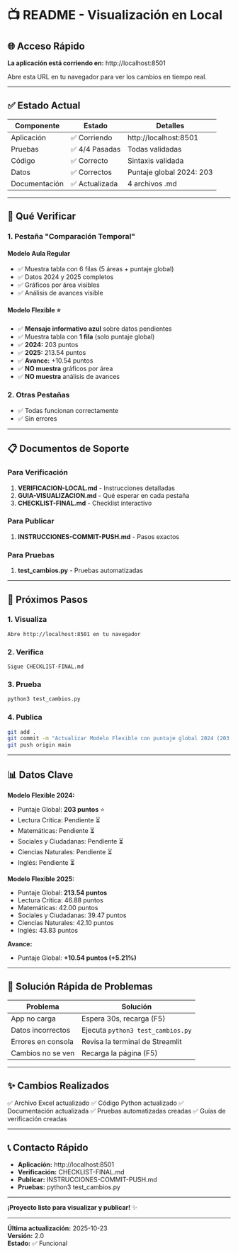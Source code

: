 # 📺 README - Visualización en Local

## 🌐 Acceso Rápido

**La aplicación está corriendo en:** http://localhost:8501

Abre esta URL en tu navegador para ver los cambios en tiempo real.

---

## ✅ Estado Actual

| Componente | Estado | Detalles |
|-----------|--------|---------|
| Aplicación | ✅ Corriendo | http://localhost:8501 |
| Pruebas | ✅ 4/4 Pasadas | Todas validadas |
| Código | ✅ Correcto | Sintaxis validada |
| Datos | ✅ Correctos | Puntaje global 2024: 203 |
| Documentación | ✅ Actualizada | 4 archivos .md |

---

## 🎯 Qué Verificar

### 1. Pestaña "Comparación Temporal"

#### Modelo Aula Regular
- ✅ Muestra tabla con 6 filas (5 áreas + puntaje global)
- ✅ Datos 2024 y 2025 completos
- ✅ Gráficos por área visibles
- ✅ Análisis de avances visible

#### Modelo Flexible ⭐
- ✅ **Mensaje informativo azul** sobre datos pendientes
- ✅ Muestra tabla con **1 fila** (solo puntaje global)
- ✅ **2024:** 203 puntos
- ✅ **2025:** 213.54 puntos
- ✅ **Avance:** +10.54 puntos
- ✅ **NO muestra** gráficos por área
- ✅ **NO muestra** análisis de avances

### 2. Otras Pestañas
- ✅ Todas funcionan correctamente
- ✅ Sin errores

---

## 📋 Documentos de Soporte

### Para Verificación
1. **VERIFICACION-LOCAL.md** - Instrucciones detalladas
2. **GUIA-VISUALIZACION.md** - Qué esperar en cada pestaña
3. **CHECKLIST-FINAL.md** - Checklist interactivo

### Para Publicar
1. **INSTRUCCIONES-COMMIT-PUSH.md** - Pasos exactos

### Para Pruebas
1. **test_cambios.py** - Pruebas automatizadas

---

## 🚀 Próximos Pasos

### 1. Visualiza
```
Abre http://localhost:8501 en tu navegador
```

### 2. Verifica
```
Sigue CHECKLIST-FINAL.md
```

### 3. Prueba
```bash
python3 test_cambios.py
```

### 4. Publica
```bash
git add .
git commit -m "Actualizar Modelo Flexible con puntaje global 2024 (203 puntos)"
git push origin main
```

---

## 📊 Datos Clave

**Modelo Flexible 2024:**
- Puntaje Global: **203 puntos** ⭐
- Lectura Crítica: Pendiente ⏳
- Matemáticas: Pendiente ⏳
- Sociales y Ciudadanas: Pendiente ⏳
- Ciencias Naturales: Pendiente ⏳
- Inglés: Pendiente ⏳

**Modelo Flexible 2025:**
- Puntaje Global: **213.54 puntos**
- Lectura Crítica: 46.88 puntos
- Matemáticas: 42.00 puntos
- Sociales y Ciudadanas: 39.47 puntos
- Ciencias Naturales: 42.10 puntos
- Inglés: 43.83 puntos

**Avance:**
- Puntaje Global: **+10.54 puntos (+5.21%)**

---

## 🔧 Solución Rápida de Problemas

| Problema | Solución |
|----------|----------|
| App no carga | Espera 30s, recarga (F5) |
| Datos incorrectos | Ejecuta `python3 test_cambios.py` |
| Errores en consola | Revisa la terminal de Streamlit |
| Cambios no se ven | Recarga la página (F5) |

---

## ✨ Cambios Realizados

✅ Archivo Excel actualizado
✅ Código Python actualizado
✅ Documentación actualizada
✅ Pruebas automatizadas creadas
✅ Guías de verificación creadas

---

## 📞 Contacto Rápido

- **Aplicación:** http://localhost:8501
- **Verificación:** CHECKLIST-FINAL.md
- **Publicar:** INSTRUCCIONES-COMMIT-PUSH.md
- **Pruebas:** python3 test_cambios.py

---

**¡Proyecto listo para visualizar y publicar!** ✨



---

**Última actualización:** 2025-10-23  
**Versión:** 2.0  
**Estado:** ✅ Funcional
